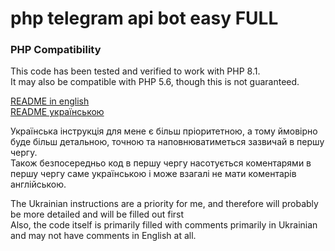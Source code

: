 # php telegram api bot easy FULL

### PHP Compatibility  
This code has been tested and verified to work with PHP 8.1.  
It may also be compatible with PHP 5.6, though this is not guaranteed.  

[README in english](../docs/README.en.md)  
[README українською](../docs/README.ua.md)  

Українська інструкція для мене є більш пріоритетною, а тому ймовірно буде більш детальною, точною та наповнюватиметься зазвичай в першу чергу.  
Також безпосередньо код в першу чергу насотується коментарями в першу чергу саме українською і може взагалі не мати коментарів англійською.  

The Ukrainian instructions are a priority for me, and therefore will probably be more detailed and will be filled out first  
Also, the code itself is primarily filled with comments primarily in Ukrainian and may not have comments in English at all.